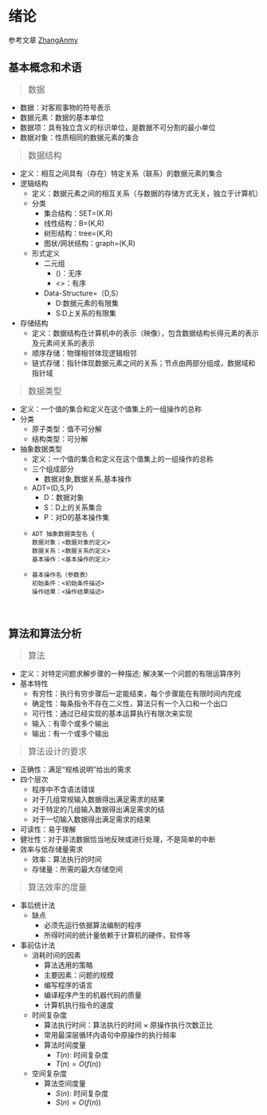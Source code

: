 <link rel=stylesheet href=style.css>

# **绪论**

参考文章 [ZhangAnmy](https://blog.csdn.net/m0_37568814/article/details/81288756?)

## **基本概念和术语**
> <big> 数据 </big>
- 数据：对客观事物的符号表示
- 数据元素：数据的基本单位
- 数据项：具有独立含义的标识单位，是数据不可分割的最小单位
- 数据对象：性质相同的数据元素的集合

> <big> 数据结构 </big>
- 定义：<span class=imp>相互之间具有（存在）特定关系（联系）的数据元素的集合</span>
- 逻辑结构
  - 定义：数据元素之间的相互关系（与数据的存储方式无关，独立于计算机）
  - 分类
    - 集合结构：SET=(K.R)
    - 线性结构：B=(K,R)
    - 树形结构：tree=(K,R)
    - 图状/网状结构：graph=(K,R)
  - 形式定义
    - 二元组
      - ()：无序
      - <>：有序
    - Data-Structure=（D,S）
      - D:数据元素的有限集
      - S:D上关系的有限集
- 存储结构
  - 定义：数据结构在计算机中的表示（映像），包含数据结构长得元素的表示及元素间关系的表示
  - 顺序存储：物理相邻体现逻辑相邻
  - 链式存储：指针体现数据元素之间的关系；节点由两部分组成，数据域和指针域

> <big> 数据类型 </big>
- 定义：一个值的集合和定义在这个值集上的一组操作的总称
- 分类
  - 原子类型：值不可分解
  - 结构类型：可分解
- 抽象数据类型
  - 定义：一个值的集合和定义在这个值集上的一组操作的总称
  - 三个组成部分
    - <span class=imp> 数据对象,数据关系,基本操作 </span>
  - ADT=(D,S,P)
    - D：数据对象
    - S：D上的关系集合
    - P：对D的基本操作集
  - ```
    ADT 抽象数据类型名 {
    数据对象：<数据对象的定义>
    数据关系：<数据关系的定义>
    基本操作：<基本操作的定义>
    ```
  - ```
    基本操作名（参数表）
    初始条件：<初始条件描述>
    操作结果：<操作结果描述>
    ```

<br>

## **算法和算法分析**
> <big>算法</big>
- 定义：对特定问题求解步骤的一种描述; <span class=imp>解决某一个问题的有限运算序列</span>
- 基本特性
  - <span class=imp>有穷性</span>：执行有穷步骤后一定能结束，每个步骤能在有限时间内完成
  - <span class=imp>确定性</span>：每条指令不存在二义性，算法只有一个入口和一个出口
  - <span class=imp>可行性</span>：通过已经实现的基本运算执行有限次来实现
  - <span class=imp>输入</span>：有零个或多个输出
  - <span class=imp>输出</span>：有一个或多个输出

> <big> 算法设计的要求 </big>
- 正确性：满足“规格说明”给出的需求
- 四个层次
  - 程序中不含语法错误
  - 对于几组常规输入数据得出满足需求的结果
  - 对于特定的几组输入数据得出满足需求的结
  - 对于一切输入数据得出满足需求的结果
- 可读性：易于理解
- 健壮性：对于非法数据恰当地反映或进行处理，不是简单的中断
- 效率与低存储量需求
  - 效率：算法执行的时间
  - 存储量：所需的最大存储空间

> <big> 算法效率的度量 </big>
- 事后统计法
  - 缺点
    - 必须先运行依据算法编制的程序
    - 所得时间的统计量依赖于计算机的硬件，软件等
- 事前估计法
  - 消耗时间的因素
    - 算法选用的策略
    - 主要因素：问题的规模
    - 编写程序的语言
    - 编译程序产生的机器代码的质量
    - 计算机执行指令的速度
  - 时间复杂度
    - 算法执行时间：算法执行的时间 &times; 原操作执行次数正比
    - 常用<span class=imp>最深层循环</span>内语句中原操作的执行频率
    - 算法时间度量
      - $T(n)$: 时间复杂度
      - $T(n)=O(f(n))$
  - 空间复杂度
    - 算法空间度量
      - $S(n)$: 时间复杂度
      - $S(n)=O(f(n))$